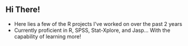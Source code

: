## Hi There!

 - Here lies a few of the R projects I've worked on over the past 2 years
 - Currently proficient in R, SPSS, Stat-Xplore, and Jasp... With the capability of learning more!
